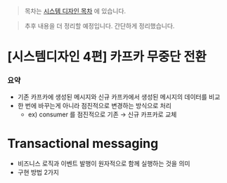 > 목차는 [시스템 디자인 목차](https://insanelysimple.tistory.com/category/%EC%8B%9C%EC%8A%A4%ED%85%9C%20%EB%94%94%EC%9E%90%EC%9D%B8) 에 있습니다.



> 추후 내용을 더 정리할 예정입니다. 간단하게 정리했습니다.



# [시스템디자인 4편] 카프카 무중단 전환



### 요약

- 기존 카프카에 생성된 메시지와 신규 카프카에서 생성된 메시지의 데이터를 비교
- 한 번에 바꾸는게 아니라 점진적으로 변경하는 방식으로 처리
  - ex) consumer 를 점진적으로 기존 → 신규 카프카로 교체

# Transactional messaging

- 비즈니스 로직과 이벤트 발행이 원자적으로 함께 실행하는 것을 의미
- 구현 방법 2가지

